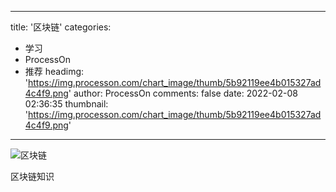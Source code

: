 
---
title: '区块链'
categories: 
 - 学习
 - ProcessOn
 - 推荐
headimg: 'https://img.processon.com/chart_image/thumb/5b92119ee4b015327ad4c4f9.png'
author: ProcessOn
comments: false
date: 2022-02-08 02:36:35
thumbnail: 'https://img.processon.com/chart_image/thumb/5b92119ee4b015327ad4c4f9.png'
---

<div>   
<img class="thumb" alt="区块链" src="https://img.processon.com/chart_image/thumb/5b92119ee4b015327ad4c4f9.png" referrerpolicy="no-referrer">
<p>区块链知识</p>  
</div>
            